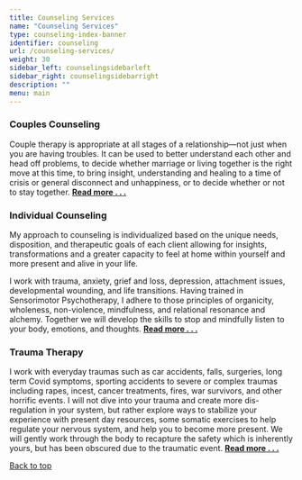 ```yaml
---
title: Counseling Services
name: "Counseling Services"
type: counseling-index-banner
identifier: counseling
url: /counseling-services/
weight: 30
sidebar_left: counselingsidebarleft
sidebar_right: counselingsidebarright
description: ""
menu: main
---
```

### Couples Counseling

Couple therapy is appropriate at all stages of a relationship—not just when you are having troubles. It can be used to better understand each other and head off problems, to decide whether marriage or living together is the right move at this time, to bring insight, understanding and healing to a time of crisis or general disconnect and unhappiness, or to decide whether or not to stay together. [**Read more . . .**](couples/)

### Individual Counseling

My approach to counseling is individualized based on the unique needs, disposition, and therapeutic goals of each client allowing for insights, transformations and a greater capacity to feel at home within yourself and more present and alive in your life.

I work with trauma, anxiety, grief and loss, depression, attachment issues, developmental wounding, and life transitions. Having trained in Sensorimotor Psychotherapy, I adhere to those principles of organicity, wholeness, non-violence, mindfulness, and relational resonance and alchemy. Together we will develop the skills to stop and mindfully listen to your body, emotions, and thoughts. [**Read more . . .**](individuals/#individual-counseling)

### Trauma Therapy

I work with everyday traumas such as car accidents, falls, surgeries, long term Covid symptoms, sporting accidents to severe or complex traumas including rapes, incest, cancer treatments, fires, war survivors, and other horrific events. I will not dive into your trauma and create more dis-regulation in your system, but rather explore ways to stabilize your experience with present day resources, some somatic exercises to help regulate your nervous system, and help you to become more present. We will gently work through the body to recapture the safety which is inherently yours, but has been obscured due to the traumatic event. [**Read more . . .**](individuals/#trauma-therapy)

<!-- 'Back to Top' link at the end of your content -->
[Back to top](/counseling-services/)
